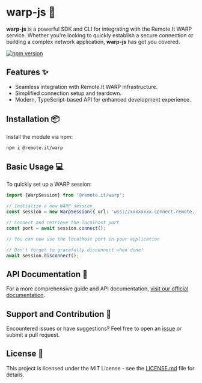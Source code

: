 # warp-js :rocket:

**warp-js** is a powerful SDK and CLI for integrating with the Remote.It WARP service. Whether you're looking to quickly
establish a secure connection or building a complex network application, **warp-js** has got you covered.

[![npm version](https://badge.fury.io/js/%40remote.it%2Fwarp.svg)](https://www.npmjs.com/package/@remote.it/warp)

## Features :sparkles:

- Seamless integration with Remote.It WARP infrastructure.
- Simplified connection setup and teardown.
- Modern, TypeScript-based API for enhanced development experience.

## Installation :package:

Install the module via npm:

```shell
npm i @remote.it/warp
```

## Basic Usage :computer:

To quickly set up a WARP session:

```typescript
import {WarpSession} from '@remote.it/warp';

// Initialize a new WARP session
const session = new WarpSession({ url: 'wss://xxxxxxxx.connect.remote.it' });

// Connect and retrieve the localhost port
const port = await session.connect();

// You can now use the localhost port in your application

// Don't forget to gracefully disconnect when done!
await session.disconnect();
```

## API Documentation :book:

For a more comprehensive guide and API documentation, [visit our official documentation](#).

## Support and Contribution :raising_hand:

Encountered issues or have suggestions? Feel free to open an [issue](https://github.com/your-github-url/here/issues) or
submit a pull request.

## License :page_facing_up:

This project is licensed under the MIT License - see the [LICENSE.md](LICENSE.md) file for details.
